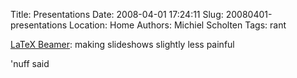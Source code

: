 Title: Presentations
Date: 2008-04-01 17:24:11
Slug: 20080401-presentations
Location: Home
Authors: Michiel Scholten
Tags: rant

<p><a href="http://en.wikipedia.org/wiki/Beamer_(LaTeX)">LaTeX Beamer</a>: making slideshows slightly less painful</p>

<p>'nuff said</p>